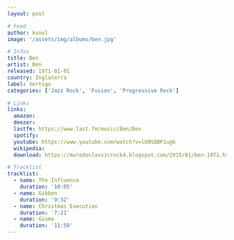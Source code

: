 ```yaml
---
layout: post

# Feed
author: kvnol
image: '/assets/img/albums/ben.jpg'

# Infos
title: Ben
artist: Ben
released: 1971-01-01
country: Inglaterra
label: Vertigo
categories: ['Jazz Rock', 'Fusion', 'Progressive Rock']

# Links
links:
  amazon:
  deezer:
  lastfm: https://www.last.fm/music/Ben/Ben
  spotify:
  youtube: https://www.youtube.com/watch?v=lUNVQBP1ugk
  wikipedia:
  download: https://murodoclassicrock4.blogspot.com/2015/01/ben-1971.html

# Tracklist
tracklist:
  - name: The Influence
    duration: '10:05'
  - name: Gibbon
    duration: '9:32'
  - name: Christmas Execution
    duration: '7:21'
  - name: Gismo
    duration: '11:50'
---
```

